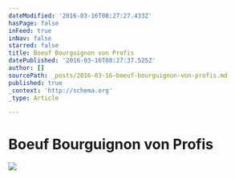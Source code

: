 ```yaml
---
dateModified: '2016-03-16T08:27:27.433Z'
hasPage: false
inFeed: true
inNav: false
starred: false
title: Boeuf Bourguignon von Profis
datePublished: '2016-03-16T08:27:37.525Z'
author: []
sourcePath: _posts/2016-03-16-boeuf-bourguignon-von-profis.md
published: true
_context: 'http://schema.org'
_type: Article

---
```

# Boeuf Bourguignon von Profis
![](https://the-grid-user-content.s3-us-west-2.amazonaws.com/4223ad3a-8e53-4186-ba42-e9d388398150.jpg)